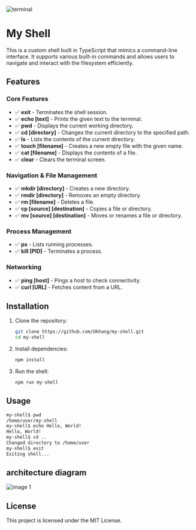 ![terminal](https://github.com/user-attachments/assets/d57c7985-d734-4c21-9fac-659e656e0e00)
# My Shell
This is a custom shell built in TypeScript that mimics a command-line interface. It supports various built-in commands and allows users to navigate and interact with the filesystem efficiently.

## Features
### Core Features
- ✅ **exit** - Terminates the shell session.
- ✅ **echo [text]** - Prints the given text to the terminal.
- ✅ **pwd** - Displays the current working directory.
- ✅ **cd [directory]** - Changes the current directory to the specified path.
- ✅ **ls** - Lists the contents of the current directory.
- ✅ **touch [filename]** - Creates a new empty file with the given name.
- ✅ **cat [filename]** - Displays the contents of a file.
- ✅ **clear** - Clears the terminal screen.
### Navigation & File Management
- ✅ **mkdir [directory]** - Creates a new directory.
- ✅ **rmdir [directory]** - Removes an empty directory.
- ✅ **rm [filename]** - Deletes a file.
- ✅ **cp [source] [destination]** - Copies a file or directory.
- ✅ **mv [source] [destination]** - Moves or renames a file or directory.
### Process Management
- ✅ **ps** - Lists running processes.
- ✅ **kill [PID]** - Terminates a process.
### Networking
- ✅ **ping [host]** - Pings a host to check connectivity.
- ✅ **curl [URL]** - Fetches content from a URL.

## Installation

1. Clone the repository:
   ```sh
   git clone https://github.com/Ukhang/my-shell.git
   cd my-shell
   ```
2. Install dependencies:
   ```sh
   npm install
   ```
3. Run the shell:
   ```sh
   npm run my-shell
   ```

## Usage

```sh
my-shell$ pwd
/home/user/my-shell
my-shell$ echo Hello, World!
Hello, World!
my-shell$ cd ..
Changed directory to /home/user
my-shell$ exit
Exiting shell...
```

## architecture diagram
![image 1](https://github.com/user-attachments/assets/568448c2-391b-41ee-8edd-fcf7621f0b12)

## License

This project is licensed under the MIT License.
